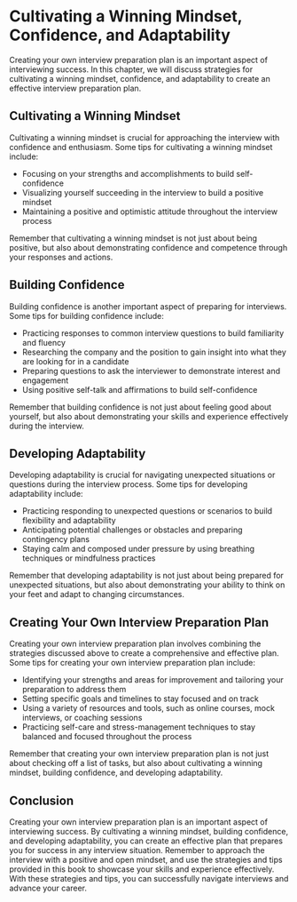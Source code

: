Cultivating a Winning Mindset, Confidence, and Adaptability
=====================================================================================================================

Creating your own interview preparation plan is an important aspect of interviewing success. In this chapter, we will discuss strategies for cultivating a winning mindset, confidence, and adaptability to create an effective interview preparation plan.

Cultivating a Winning Mindset
-----------------------------

Cultivating a winning mindset is crucial for approaching the interview with confidence and enthusiasm. Some tips for cultivating a winning mindset include:

* Focusing on your strengths and accomplishments to build self-confidence
* Visualizing yourself succeeding in the interview to build a positive mindset
* Maintaining a positive and optimistic attitude throughout the interview process

Remember that cultivating a winning mindset is not just about being positive, but also about demonstrating confidence and competence through your responses and actions.

Building Confidence
-------------------

Building confidence is another important aspect of preparing for interviews. Some tips for building confidence include:

* Practicing responses to common interview questions to build familiarity and fluency
* Researching the company and the position to gain insight into what they are looking for in a candidate
* Preparing questions to ask the interviewer to demonstrate interest and engagement
* Using positive self-talk and affirmations to build self-confidence

Remember that building confidence is not just about feeling good about yourself, but also about demonstrating your skills and experience effectively during the interview.

Developing Adaptability
-----------------------

Developing adaptability is crucial for navigating unexpected situations or questions during the interview process. Some tips for developing adaptability include:

* Practicing responding to unexpected questions or scenarios to build flexibility and adaptability
* Anticipating potential challenges or obstacles and preparing contingency plans
* Staying calm and composed under pressure by using breathing techniques or mindfulness practices

Remember that developing adaptability is not just about being prepared for unexpected situations, but also about demonstrating your ability to think on your feet and adapt to changing circumstances.

Creating Your Own Interview Preparation Plan
--------------------------------------------

Creating your own interview preparation plan involves combining the strategies discussed above to create a comprehensive and effective plan. Some tips for creating your own interview preparation plan include:

* Identifying your strengths and areas for improvement and tailoring your preparation to address them
* Setting specific goals and timelines to stay focused and on track
* Using a variety of resources and tools, such as online courses, mock interviews, or coaching sessions
* Practicing self-care and stress-management techniques to stay balanced and focused throughout the process

Remember that creating your own interview preparation plan is not just about checking off a list of tasks, but also about cultivating a winning mindset, building confidence, and developing adaptability.

Conclusion
----------

Creating your own interview preparation plan is an important aspect of interviewing success. By cultivating a winning mindset, building confidence, and developing adaptability, you can create an effective plan that prepares you for success in any interview situation. Remember to approach the interview with a positive and open mindset, and use the strategies and tips provided in this book to showcase your skills and experience effectively. With these strategies and tips, you can successfully navigate interviews and advance your career.
